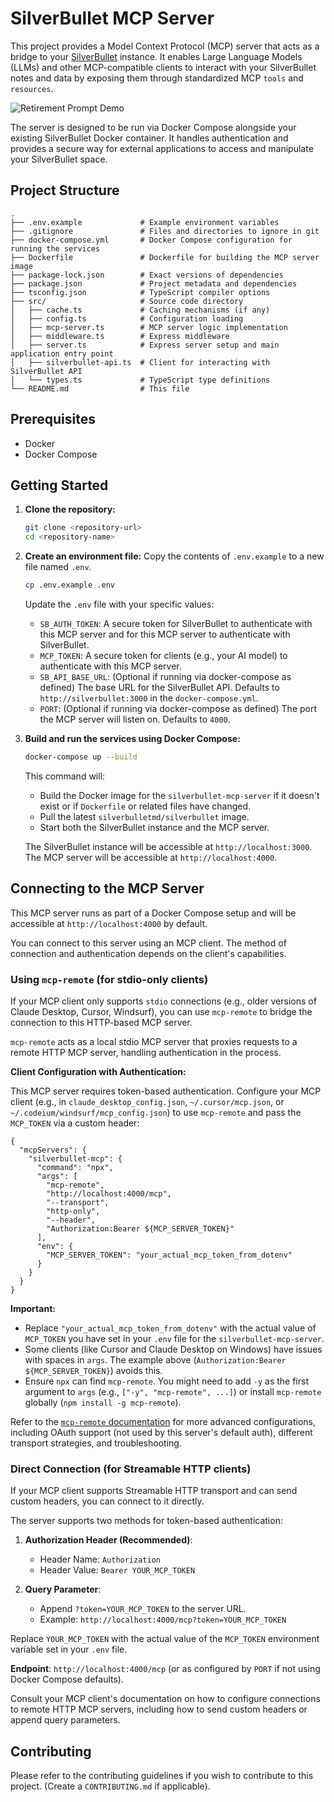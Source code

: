 # SilverBullet MCP Server

This project provides a Model Context Protocol (MCP) server that acts as a bridge to your [SilverBullet](https://silverbullet.md) instance. It enables Large Language Models (LLMs) and other MCP-compatible clients to interact with your SilverBullet notes and data by exposing them through standardized MCP `tools` and `resources`.

![Retirement Prompt Demo](retirement-prompt.gif)

The server is designed to be run via Docker Compose alongside your existing SilverBullet Docker container. It handles authentication and provides a secure way for external applications to access and manipulate your SilverBullet space.

## Project Structure

```
.
├── .env.example             # Example environment variables
├── .gitignore               # Files and directories to ignore in git
├── docker-compose.yml       # Docker Compose configuration for running the services
├── Dockerfile               # Dockerfile for building the MCP server image
├── package-lock.json        # Exact versions of dependencies
├── package.json             # Project metadata and dependencies
├── tsconfig.json            # TypeScript compiler options
├── src/                     # Source code directory
│   ├── cache.ts             # Caching mechanisms (if any)
│   ├── config.ts            # Configuration loading
│   ├── mcp-server.ts        # MCP server logic implementation
│   ├── middleware.ts        # Express middleware
│   ├── server.ts            # Express server setup and main application entry point
│   ├── silverbullet-api.ts  # Client for interacting with SilverBullet API
│   └── types.ts             # TypeScript type definitions
└── README.md                # This file
```

## Prerequisites

*   Docker
*   Docker Compose

## Getting Started

1.  **Clone the repository:**
    ```bash
    git clone <repository-url>
    cd <repository-name>
    ```

2.  **Create an environment file:**
    Copy the contents of `.env.example` to a new file named `.env`.
    ```bash
    cp .env.example .env
    ```
    Update the `.env` file with your specific values:
    *   `SB_AUTH_TOKEN`: A secure token for SilverBullet to authenticate with this MCP server and for this MCP server to authenticate with SilverBullet.
    *   `MCP_TOKEN`: A secure token for clients (e.g., your AI model) to authenticate with this MCP server.
    *   `SB_API_BASE_URL`: (Optional if running via docker-compose as defined) The base URL for the SilverBullet API. Defaults to `http://silverbullet:3000` in the `docker-compose.yml`.
    *   `PORT`: (Optional if running via docker-compose as defined) The port the MCP server will listen on. Defaults to `4000`.

3.  **Build and run the services using Docker Compose:**
    ```bash
    docker-compose up --build
    ```
    This command will:
    *   Build the Docker image for the `silverbullet-mcp-server` if it doesn't exist or if `Dockerfile` or related files have changed.
    *   Pull the latest `silverbulletmd/silverbullet` image.
    *   Start both the SilverBullet instance and the MCP server.

    The SilverBullet instance will be accessible at `http://localhost:3000`.
    The MCP server will be accessible at `http://localhost:4000`.

## Connecting to the MCP Server

This MCP server runs as part of a Docker Compose setup and will be accessible at `http://localhost:4000` by default.

You can connect to this server using an MCP client. The method of connection and authentication depends on the client's capabilities.

### Using `mcp-remote` (for stdio-only clients)

If your MCP client only supports `stdio` connections (e.g., older versions of Claude Desktop, Cursor, Windsurf), you can use `mcp-remote` to bridge the connection to this HTTP-based MCP server.

`mcp-remote` acts as a local stdio MCP server that proxies requests to a remote HTTP MCP server, handling authentication in the process.

**Client Configuration with Authentication:**

This MCP server requires token-based authentication. Configure your MCP client (e.g., in `claude_desktop_config.json`, `~/.cursor/mcp.json`, or `~/.codeium/windsurf/mcp_config.json`) to use `mcp-remote` and pass the `MCP_TOKEN` via a custom header:

```jsonc
{
  "mcpServers": {
    "silverbullet-mcp": {
      "command": "npx",
      "args": [
        "mcp-remote",
        "http://localhost:4000/mcp", 
        "--transport",
        "http-only",
        "--header",
        "Authorization:Bearer ${MCP_SERVER_TOKEN}" 
      ],
      "env": {
        "MCP_SERVER_TOKEN": "your_actual_mcp_token_from_dotenv"
      }
    }
  }
}
```
**Important:**
* Replace `"your_actual_mcp_token_from_dotenv"` with the actual value of `MCP_TOKEN` you have set in your `.env` file for the `silverbullet-mcp-server`.
* Some clients (like Cursor and Claude Desktop on Windows) have issues with spaces in `args`. The example above (`Authorization:Bearer ${MCP_SERVER_TOKEN}`) avoids this.
* Ensure `npx` can find `mcp-remote`. You might need to add `-y` as the first argument to `args` (e.g., `["-y", "mcp-remote", ...]`) or install `mcp-remote` globally (`npm install -g mcp-remote`).

Refer to the [`mcp-remote` documentation](https://github.com/modelcontextprotocol/mcp-remote) for more advanced configurations, including OAuth support (not used by this server's default auth), different transport strategies, and troubleshooting.

### Direct Connection (for Streamable HTTP clients)

If your MCP client supports Streamable HTTP transport and can send custom headers, you can connect to it directly.

The server supports two methods for token-based authentication:

1.  **Authorization Header (Recommended)**:
    *   Header Name: `Authorization`
    *   Header Value: `Bearer YOUR_MCP_TOKEN`

2.  **Query Parameter**:
    *   Append `?token=YOUR_MCP_TOKEN` to the server URL.
    *   Example: `http://localhost:4000/mcp?token=YOUR_MCP_TOKEN`

Replace `YOUR_MCP_TOKEN` with the actual value of the `MCP_TOKEN` environment variable set in your `.env` file.

**Endpoint**: `http://localhost:4000/mcp` (or as configured by `PORT` if not using Docker Compose defaults).

Consult your MCP client's documentation on how to configure connections to remote HTTP MCP servers, including how to send custom headers or append query parameters.

## Contributing

Please refer to the contributing guidelines if you wish to contribute to this project. (Create a `CONTRIBUTING.md` if applicable).